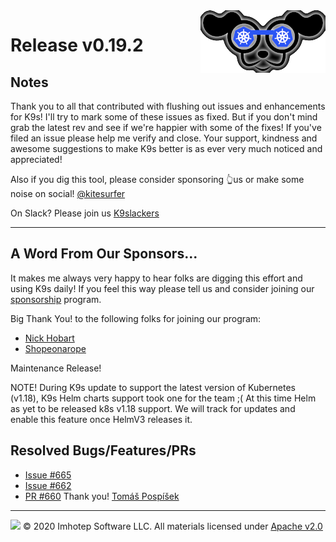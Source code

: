 <img src="https://raw.githubusercontent.com/derailed/k9s/master/assets/k9s_small.png" align="right" width="200" height="auto"/>

# Release v0.19.2

## Notes

Thank you to all that contributed with flushing out issues and enhancements for K9s! I'll try to mark some of these issues as fixed. But if you don't mind grab the latest rev and see if we're happier with some of the fixes! If you've filed an issue please help me verify and close. Your support, kindness and awesome suggestions to make K9s better is as ever very much noticed and appreciated!

Also if you dig this tool, please consider sponsoring 👆us or make some noise on social! [@kitesurfer](https://twitter.com/kitesurfer)

On Slack? Please join us [K9slackers](https://join.slack.com/t/k9sers/shared_invite/enQtOTA5MDEyNzI5MTU0LWQ1ZGI3MzliYzZhZWEyNzYxYzA3NjE0YTk1YmFmNzViZjIyNzhkZGI0MmJjYzhlNjdlMGJhYzE2ZGU1NjkyNTM)

---

## A Word From Our Sponsors...

It makes me always very happy to hear folks are digging this effort and using K9s daily! If you feel this way please tell us and consider joining our [sponsorship](https://github.com/sponsors/derailed) program.

Big Thank You! to the following folks for joining our program:

* [Nick Hobart](https://github.com/nwhobart)
* [Shopeonarope](https://github.com/shopeonarope)

Maintenance Release!

NOTE! During K9s update to support the latest version of Kubernetes (v1.18), K9s Helm charts support took one for the team ;( At this time Helm as yet to be released k8s v1.18 support. We will track for updates and enable this feature once HelmV3 releases it.

## Resolved Bugs/Features/PRs

* [Issue #665](https://github.com/zloom/k9s/issues/665)
* [Issue #662](https://github.com/zloom/k9s/issues/662)
* [PR #660](https://github.com/zloom/k9s/pull/660) Thank you! [Tomáš Pospíšek](https://github.com/tpo)

---

<img src="https://raw.githubusercontent.com/derailed/k9s/master/assets/imhotep_logo.png" width="32" height="auto"/> © 2020 Imhotep Software LLC. All materials licensed under [Apache v2.0](http://www.apache.org/licenses/LICENSE-2.0)
